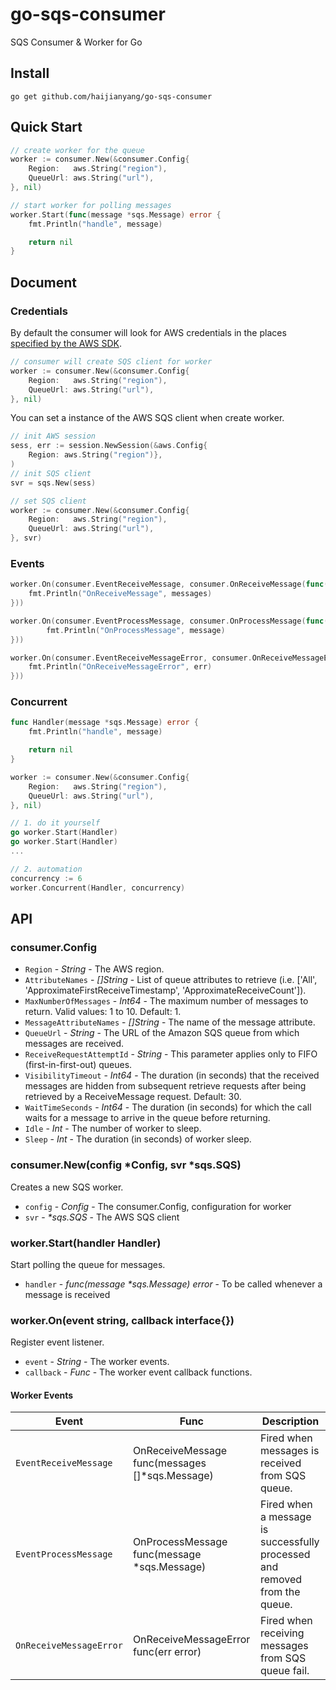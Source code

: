 # go-sqs-consumer
SQS Consumer &amp; Worker for Go

## Install

```console
go get github.com/haijianyang/go-sqs-consumer
```

## Quick Start

```go
// create worker for the queue
worker := consumer.New(&consumer.Config{
	Region:   aws.String("region"),
	QueueUrl: aws.String("url"),
}, nil)

// start worker for polling messages
worker.Start(func(message *sqs.Message) error {
	fmt.Println("handle", message)

	return nil
}
```

## Document

### Credentials

By default the consumer will look for AWS credentials in the places [specified by the AWS SDK](https://docs.aws.amazon.com/sdk-for-go/v1/developer-guide/configuring-sdk.html).

```go
// consumer will create SQS client for worker
worker := consumer.New(&consumer.Config{
	Region:   aws.String("region"),
	QueueUrl: aws.String("url"),
}, nil)
```

You can set a instance of the AWS SQS client when create worker.

```go
// init AWS session
sess, err := session.NewSession(&aws.Config{
	Region: aws.String("region")},
)
// init SQS client
svr = sqs.New(sess)

// set SQS client
worker := consumer.New(&consumer.Config{
	Region:   aws.String("region"),
	QueueUrl: aws.String("url"),
}, svr)
```

### Events

```go
worker.On(consumer.EventReceiveMessage, consumer.OnReceiveMessage(func(messages []*sqs.Message) {
	fmt.Println("OnReceiveMessage", messages)
}))

worker.On(consumer.EventProcessMessage, consumer.OnProcessMessage(func(message *sqs.Message) {
		fmt.Println("OnProcessMessage", message)
}))

worker.On(consumer.EventReceiveMessageError, consumer.OnReceiveMessageError(func(err error) {
	fmt.Println("OnReceiveMessageError", err)
}))
```

### Concurrent

```go
func Handler(message *sqs.Message) error {
	fmt.Println("handle", message)

	return nil
}

worker := consumer.New(&consumer.Config{
	Region:   aws.String("region"),
	QueueUrl: aws.String("url"),
}, nil)

// 1. do it yourself
go worker.Start(Handler)
go worker.Start(Handler)
...

// 2. automation
concurrency := 6
worker.Concurrent(Handler, concurrency)
```

## API

### consumer.Config
* `Region` - _String_ - The AWS region.
* `AttributeNames` - _[]String_ - List of queue attributes to retrieve (i.e. ['All', 'ApproximateFirstReceiveTimestamp', 'ApproximateReceiveCount']).
* `MaxNumberOfMessages` - _Int64_ - The maximum number of messages to return. Valid values: 1 to 10. Default: 1.
* `MessageAttributeNames` - _[]String_ - The name of the message attribute.
* `QueueUrl` - _String_ - The URL of the Amazon SQS queue from which messages are received.
* `ReceiveRequestAttemptId` - _String_ - This parameter applies only to FIFO (first-in-first-out) queues.
* `VisibilityTimeout` - _Int64_ - The duration (in seconds) that the received messages are hidden from subsequent retrieve requests after being retrieved by a ReceiveMessage request. Default: 30.
* `WaitTimeSeconds` - _Int64_ - The duration (in seconds) for which the call waits for a message to arrive in the queue before returning.
* `Idle` - _Int_ - The number of worker to sleep.
* `Sleep` - _Int_ - The duration (in seconds) of worker sleep.

### consumer.New(config *Config, svr *sqs.SQS)

Creates a new SQS worker.

* `config` - _Config_ - The consumer.Config, configuration for worker
* `svr` - _*sqs.SQS_ - The AWS SQS client

### worker.Start(handler Handler)

Start polling the queue for messages.

* `handler` - _func(message *sqs.Message) error_ - To be called whenever a message is received

### worker.On(event string, callback interface{})

Register event listener.

* `event` - _String_ - The worker events.
* `callback` - _Func_ - The worker event callback functions.

#### Worker Events

|Event|Func|Description|
|-----|------|-----------|
|`EventReceiveMessage`|OnReceiveMessage func(messages []*sqs.Message)|Fired when messages is received from SQS queue.|
|`EventProcessMessage`|OnProcessMessage func(message *sqs.Message)|Fired when a message is successfully processed and removed from the queue.|
|`OnReceiveMessageError`|OnReceiveMessageError func(err error)|Fired when receiving messages from SQS queue fail.|
